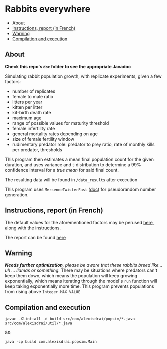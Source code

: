 # Rabbits everywhere

+ [About](#about)
+ [Instructions, report (in French)](#instructions-report-in-french)
+ [Warning](#warning)
+ [Compilation and execution](#compilation-and-execution)

## About

**Check this repo's `doc` folder to see the appropriate Javadoc**

Simulating rabbit population growth, with replicate experiments, given a few factors:

* number of replicates
* female to male ratio
* litters per year
* kitten per litter
* kit-birth death rate
* maximum age
* range of possible values for maturity threshold
* female infertility rate
* general mortality rates depending on age
* size of female fertility window
* rudimentary predator role: predator to prey ratio, rate of monthly kills per predator, thresholds

This program then estimates a mean final population count for the given duration, and uses variance and t-distribution
to determine a 99% confidence interval for a _true mean_ for said final count.

The resulting data will be found in `/data_results` after execution

This program uses `MersenneTwisterFast` ([doc](https://javadoc.scijava.org/SciJava/org/scijava/util/MersenneTwisterFast.html))
for pseudorandom number generation.

## Instructions, report (in French)

The default values for the aforementioned factors may be perused
[here](https://github.com/draialexis/sims_tp4/files/8238541/Lab.4.-.Rabbit.Population.growth.pdf), along with the
instructions.

The report can be found [here](https://github.com/draialexis/sims_tp4/files/8804564/tp4_report_v2.pdf)


## Warning

_**Needs further optimization**, please be aware that these rabbits breed like... uh ... llamas or something._ There may
be situations where predators can't keep them down, which means the population will keep growing exponentially, which
means iterating through the model's `run` function will keep taking exponentially more time. This program prevents
populations from rising above `Integer.MAX_VALUE`

## Compilation and execution

`javac -Xlint:all -d build src/com/alexisdrai/popsim/*.java src/com/alexisdrai/util/*.java`

&&

`java -cp build com.alexisdrai.popsim.Main`
